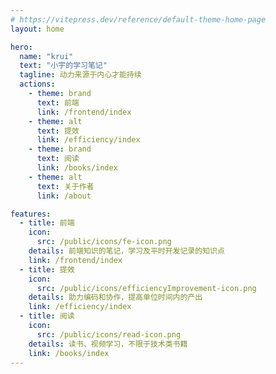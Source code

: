 ```yaml
---
# https://vitepress.dev/reference/default-theme-home-page
layout: home

hero:
  name: "krui"
  text: "小宇的学习笔记"
  tagline: 动力来源于内心才能持续
  actions:
    - theme: brand
      text: 前端
      link: /frontend/index
    - theme: alt
      text: 提效
      link: /efficiency/index
    - theme: brand
      text: 阅读
      link: /books/index
    - theme: alt
      text: 关于作者
      link: /about

features:
  - title: 前端
    icon: 
      src: /public/icons/fe-icon.png
    details: 前端知识的笔记，学习及平时开发记录的知识点
    link: /frontend/index
  - title: 提效
    icon: 
      src: /public/icons/efficiencyImprovement-icon.png
    details: 助力编码和协作，提高单位时间内的产出
    link: /efficiency/index
  - title: 阅读
    icon: 
      src: /public/icons/read-icon.png
    details: 读书、视频学习，不限于技术类书籍
    link: /books/index
---
```


